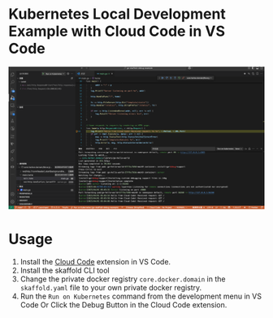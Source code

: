# Kubernetes Local Development Example with Cloud Code in VS Code

![alt text](image.png)


# Usage
1. Install the [Cloud Code](https://marketplace.visualstudio.com/items?itemName=GoogleCloudCloudCode) extension in VS Code.
2. Install the skaffold CLI tool
3. Change the private docker registry `core.docker.domain` in the `skaffold.yaml` file to your own private docker registry.
4. Run the `Run on Kubernetes` command from the development menu in VS Code Or Click the Debug Button in the Cloud Code extension.